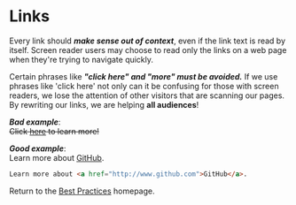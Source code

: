 # Links
Every link should **_make sense out of context_**, even if the link text is read by itself. Screen reader users may choose to read only the links on a web page when they're trying to navigate quickly.

Certain phrases like **_"click here" and "more" must be avoided._** If we use phrases like 'click here' not only can it be confusing for those with screen readers, we lose the attention of other visitors that are scanning our pages. By rewriting our links, we are helping **all audiences**!

**_Bad example_**:  
~~Click [here](http://www.github.com) to learn more!~~  

**_Good example_**:  
Learn more about [GitHub](http://www.github.com).  

```html
Learn more about <a href="http://www.github.com">GitHub</a>.
```

Return to the [Best Practices](../BestPractices.md) homepage.
